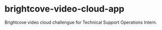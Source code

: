 # brightcove-video-cloud-app
Brightcove video cloud challengue for Technical Support Operations Intern.
